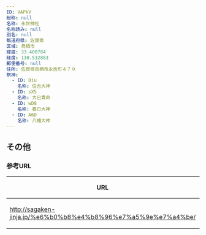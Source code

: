 ```yaml
---
ID: VAPkV
総称: null
名称: 永世神社
名称読み: null
別名: null
都道府県: 佐賀県
区域: 鳥栖市
緯度: 33.400784
経度: 130.532883
郵便番号: null
住所: 佐賀県鳥栖市永吉町４７９
祭神:
  - ID: Diu
    名称: 住吉大神
  - ID: sX5
    名称: 大巳貴命
  - ID: wD8
    名称: 春日大神
  - ID: A6D
    名称: 八幡大神
---
```


## その他

### 参考URL

| URL                                                           | 説明   |
| ------------------------------------------------------------- | ------ |
| http://sagaken-jinja.jp/%e6%b0%b8%e4%b8%96%e7%a5%9e%e7%a4%be/ | 神社庁 |
